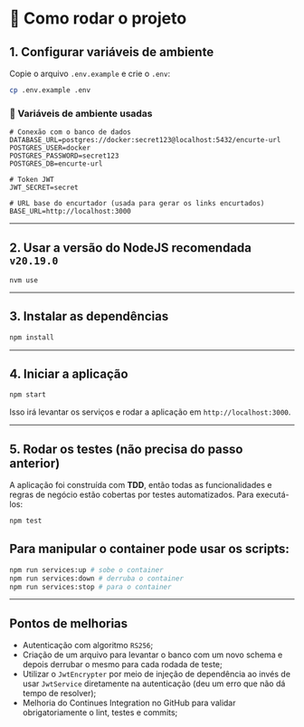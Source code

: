 # 🚀 Como rodar o projeto

## 1. Configurar variáveis de ambiente

Copie o arquivo `.env.example` e crie o `.env`:

```bash
cp .env.example .env
```

### 🧪 Variáveis de ambiente usadas

```env
# Conexão com o banco de dados
DATABASE_URL=postgres://docker:secret123@localhost:5432/encurte-url
POSTGRES_USER=docker
POSTGRES_PASSWORD=secret123
POSTGRES_DB=encurte-url

# Token JWT
JWT_SECRET=secret

# URL base do encurtador (usada para gerar os links encurtados)
BASE_URL=http://localhost:3000
```

---

## 2. Usar a versão do NodeJS recomendada `v20.19.0`

```
nvm use
```

---

## 3. Instalar as dependências

```bash
npm install
```

---

## 4. Iniciar a aplicação

```bash
npm start
```

Isso irá levantar os serviços e rodar a aplicação em `http://localhost:3000`.

---

## 5. Rodar os testes (não precisa do passo anterior)

A aplicação foi construída com **TDD**, então todas as funcionalidades e regras de negócio estão cobertas por testes automatizados. Para executá-los:

```bash
npm test
```

## Para manipular o container pode usar os scripts:

```bash
npm run services:up # sobe o container
npm run services:down # derruba o container
npm run services:stop # para o container
```

---

## Pontos de melhorias

- Autenticação com algoritmo `RS256`;
- Criação de um arquivo para levantar o banco com um novo schema e depois derrubar o mesmo para cada rodada de teste;
- Utilizar o `JwtEncrypter` por meio de injeção de dependência ao invés de usar `JwtService` diretamente na autenticação (deu um erro que não dá tempo de resolver);
- Melhoria do Continues Integration no GitHub para validar obrigatoriamente o lint, testes e commits;
